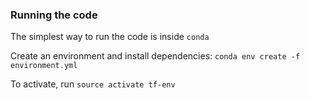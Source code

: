 ### Running the code

The simplest way to run the code is inside `conda`

Create an environment and install dependencies: 
` conda env create -f environment.yml `

To activate, run `source activate tf-env` 